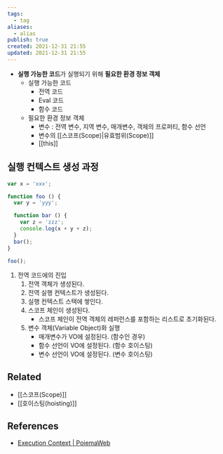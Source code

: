 ```yaml
---
tags:
  - tag
aliases:
  - alias
publish: true
created: 2021-12-31 21:55
updated: 2021-12-31 21:55
---
```


- **실행 가능한 코드**가 실행되기 위해 **필요한 환경 정보 객체**
	- 실행 가능한 코드
		- 전역 코드
		- Eval 코드
		- 함수 코드
	- 필요한 환경 정보 객체
		- 변수 : 전역 변수, 지역 변수, 매개변수, 객체의 프로퍼티, 함수 선언
		- 변수의 [[스코프(Scope)|유효범위(Scope)]]
		- [[this]]

## 실행 컨텍스트 생성 과정

```js
var x = 'xxx';

function foo () {
  var y = 'yyy';

  function bar () {
    var z = 'zzz';
    console.log(x + y + z);
  }
  bar();
}

foo();
```

1. 전역 코드에의 진입
	1. 전역 객체가 생성된다.
	2. 전역 실행 컨텍스트가 생성된다.
	3. 실행 컨텍스트 스택에 쌓인다.
	4. 스코프 체인이 생성된다.
		- 스코프 체인이 전역 객체의 레퍼런스를 포함하는 리스트로 초기화된다.
	5. 변수 객체(Variable Object)화 실행
		- 매개변수가 VO에 설정된다. (함수인 경우)
		- 함수 선언이 VO에 설정된다. (함수 호이스팅)
		- 변수 선언이 VO에 설정된다. (변수 호이스팅)

## Related

- [[스코프(Scope)]]
- [[호이스팅(hoisting)]]

## References

- [Execution Context | PoiemaWeb](https://poiemaweb.com/js-execution-context#31-%EC%A0%84%EC%97%AD-%EC%BD%94%EB%93%9C%EC%97%90%EC%9D%98-%EC%A7%84%EC%9E%85)